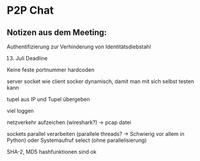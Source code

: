 # P2P Chat

## Notizen aus dem Meeting:

Authentifizierung zur Verhinderung von Identitätsdiebstahl

13. Juli Deadline

Keine feste portnummer hardcoden

server socket wie client socker dynamisch, damit man mit sich selbst testen kann

tupel aus IP und Tupel übergeben

viel loggen

netzverkehr aufzeichen (wireshark?) -> pcap datei

sockets parallel verarbeiten (parallele threads? -> Schwierig vor allem in Python)
oder Systemaufruf select (ohne parallelisierung)

SHA-2, MD5 hashfunktionen sind ok

